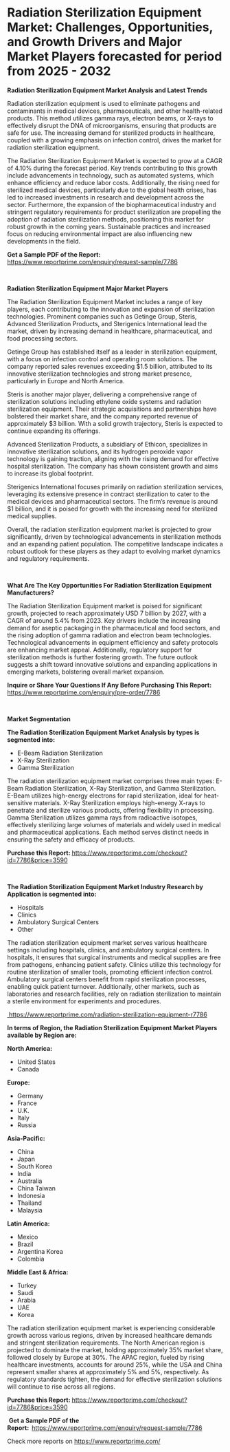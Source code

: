 <p><h1>Radiation Sterilization Equipment Market: Challenges, Opportunities, and Growth Drivers and Major Market Players forecasted for period from 2025 - 2032</h1></p><p><strong>Radiation Sterilization Equipment Market Analysis and Latest Trends</strong></p>
<p><p>Radiation sterilization equipment is used to eliminate pathogens and contaminants in medical devices, pharmaceuticals, and other health-related products. This method utilizes gamma rays, electron beams, or X-rays to effectively disrupt the DNA of microorganisms, ensuring that products are safe for use. The increasing demand for sterilized products in healthcare, coupled with a growing emphasis on infection control, drives the market for radiation sterilization equipment.</p><p>The Radiation Sterilization Equipment Market is expected to grow at a CAGR of 4.10% during the forecast period. Key trends contributing to this growth include advancements in technology, such as automated systems, which enhance efficiency and reduce labor costs. Additionally, the rising need for sterilized medical devices, particularly due to the global health crises, has led to increased investments in research and development across the sector. Furthermore, the expansion of the biopharmaceutical industry and stringent regulatory requirements for product sterilization are propelling the adoption of radiation sterilization methods, positioning this market for robust growth in the coming years. Sustainable practices and increased focus on reducing environmental impact are also influencing new developments in the field.</p></p>
<p><strong>Get a Sample PDF of the Report:&nbsp;</strong> <a href="https://www.reportprime.com/enquiry/request-sample/7786?utm_campaign=2940&utm_medium=2&utm_source=Github&utm_content=ia&utm_term=19032025&utm_id=radiation-sterilization-equipment">https://www.reportprime.com/enquiry/request-sample/7786</a></p>
<p>&nbsp;</p>
<p><strong>Radiation Sterilization Equipment Major Market Players</strong></p>
<p><p>The Radiation Sterilization Equipment Market includes a range of key players, each contributing to the innovation and expansion of sterilization technologies. Prominent companies such as Getinge Group, Steris, Advanced Sterilization Products, and Sterigenics International lead the market, driven by increasing demand in healthcare, pharmaceutical, and food processing sectors.</p><p>Getinge Group has established itself as a leader in sterilization equipment, with a focus on infection control and operating room solutions. The company reported sales revenues exceeding $1.5 billion, attributed to its innovative sterilization technologies and strong market presence, particularly in Europe and North America.</p><p>Steris is another major player, delivering a comprehensive range of sterilization solutions including ethylene oxide systems and radiation sterilization equipment. Their strategic acquisitions and partnerships have bolstered their market share, and the company reported revenue of approximately $3 billion. With a solid growth trajectory, Steris is expected to continue expanding its offerings.</p><p>Advanced Sterilization Products, a subsidiary of Ethicon, specializes in innovative sterilization solutions, and its hydrogen peroxide vapor technology is gaining traction, aligning with the rising demand for effective hospital sterilization. The company has shown consistent growth and aims to increase its global footprint.</p><p>Sterigenics International focuses primarily on radiation sterilization services, leveraging its extensive presence in contract sterilization to cater to the medical devices and pharmaceutical sectors. The firm’s revenue is around $1 billion, and it is poised for growth with the increasing need for sterilized medical supplies.</p><p>Overall, the radiation sterilization equipment market is projected to grow significantly, driven by technological advancements in sterilization methods and an expanding patient population. The competitive landscape indicates a robust outlook for these players as they adapt to evolving market dynamics and regulatory requirements.</p></p>
<p>&nbsp;</p>
<p><strong>What Are The Key Opportunities For Radiation Sterilization Equipment Manufacturers?</strong></p>
<p><p>The Radiation Sterilization Equipment market is poised for significant growth, projected to reach approximately USD 7 billion by 2027, with a CAGR of around 5.4% from 2023. Key drivers include the increasing demand for aseptic packaging in the pharmaceutical and food sectors, and the rising adoption of gamma radiation and electron beam technologies. Technological advancements in equipment efficiency and safety protocols are enhancing market appeal. Additionally, regulatory support for sterilization methods is further fostering growth. The future outlook suggests a shift toward innovative solutions and expanding applications in emerging markets, bolstering overall market expansion.</p></p>
<p><strong>Inquire or Share Your Questions If Any Before Purchasing This Report:</strong> <a href="https://www.reportprime.com/enquiry/pre-order/7786?utm_campaign=2940&utm_medium=2&utm_source=Github&utm_content=ia&utm_term=19032025&utm_id=radiation-sterilization-equipment">https://www.reportprime.com/enquiry/pre-order/7786</a></p>
<p>&nbsp;</p>
<p><strong>Market Segmentation</strong></p>
<p><strong>The Radiation Sterilization Equipment Market Analysis by types is segmented into:</strong></p>
<p><ul><li>E-Beam Radiation Sterilization</li><li>X-Ray Sterilization</li><li>Gamma Sterilization</li></ul></p>
<p><p>The radiation sterilization equipment market comprises three main types: E-Beam Radiation Sterilization, X-Ray Sterilization, and Gamma Sterilization. E-Beam utilizes high-energy electrons for rapid sterilization, ideal for heat-sensitive materials. X-Ray Sterilization employs high-energy X-rays to penetrate and sterilize various products, offering flexibility in processing. Gamma Sterilization utilizes gamma rays from radioactive isotopes, effectively sterilizing large volumes of materials and widely used in medical and pharmaceutical applications. Each method serves distinct needs in ensuring the safety and efficacy of products.</p></p>
<p><strong>Purchase this Report:&nbsp;</strong><a href="https://www.reportprime.com/checkout?id=7786&price=3590&utm_campaign=2940&utm_medium=2&utm_source=Github&utm_content=ia&utm_term=19032025&utm_id=radiation-sterilization-equipment">https://www.reportprime.com/checkout?id=7786&price=3590</a></p>
<p>&nbsp;</p>
<p><strong>The Radiation Sterilization Equipment Market Industry Research by Application is segmented into:</strong></p>
<p><ul><li>Hospitals</li><li>Clinics</li><li>Ambulatory Surgical Centers</li><li>Other</li></ul></p>
<p><p>The radiation sterilization equipment market serves various healthcare settings including hospitals, clinics, and ambulatory surgical centers. In hospitals, it ensures that surgical instruments and medical supplies are free from pathogens, enhancing patient safety. Clinics utilize this technology for routine sterilization of smaller tools, promoting efficient infection control. Ambulatory surgical centers benefit from rapid sterilization processes, enabling quick patient turnover. Additionally, other markets, such as laboratories and research facilities, rely on radiation sterilization to maintain a sterile environment for experiments and procedures.</p></p>
<p><a href="https://www.reportprime.com/radiation-sterilization-equipment-r7786?utm_campaign=2940&utm_medium=2&utm_source=Github&utm_content=ia&utm_term=19032025&utm_id=radiation-sterilization-equipment">&nbsp;https://www.reportprime.com/radiation-sterilization-equipment-r7786</a></p>
<p><strong>In terms of Region, the Radiation Sterilization Equipment Market Players available by Region are:</strong></p>
<p>
    <p> <strong> North America: </strong>
        <ul>
            <li>United States</li>
            <li>Canada</li>
        </ul>
        </p> 
    <p> <strong> Europe: </strong>
        <ul>
            <li>Germany</li>
            <li>France</li>
            <li>U.K.</li>
            <li>Italy</li>
            <li>Russia</li>
        </ul>
        </p> 
    <p> <strong> Asia-Pacific: </strong>
        <ul>
            <li>China</li>
            <li>Japan</li>
            <li>South Korea</li>
            <li>India</li>
            <li>Australia</li>
            <li>China Taiwan</li>
            <li>Indonesia</li>
            <li>Thailand</li>
            <li>Malaysia</li>
        </ul>
        </p> 
    <p> <strong> Latin America: </strong>
        <ul>
            <li>Mexico</li>
            <li>Brazil</li>
            <li>Argentina Korea</li>
            <li>Colombia</li>
        </ul>
        </p> 
    <p> <strong> Middle East & Africa: </strong>
        <ul>
            <li>Turkey</li>
            <li>Saudi</li>
            <li>Arabia</li>
            <li>UAE</li>
            <li>Korea</li>
        </ul>
    </p>
    </p>
<p><p>The radiation sterilization equipment market is experiencing considerable growth across various regions, driven by increased healthcare demands and stringent sterilization requirements. The North American region is projected to dominate the market, holding approximately 35% market share, followed closely by Europe at 30%. The APAC region, fueled by rising healthcare investments, accounts for around 25%, while the USA and China represent smaller shares at approximately 5% and 5%, respectively. As regulatory standards tighten, the demand for effective sterilization solutions will continue to rise across all regions.</p></p>
<p><strong>Purchase this Report: </strong><a href="https://www.reportprime.com/checkout?id=7786&price=3590&utm_campaign=2940&utm_medium=2&utm_source=Github&utm_content=ia&utm_term=19032025&utm_id=radiation-sterilization-equipment">https://www.reportprime.com/checkout?id=7786&price=3590</a></p>
<p>&nbsp;<strong>Get a Sample PDF of the Report:&nbsp;&nbsp;</strong><a href="https://www.reportprime.com/enquiry/request-sample/7786?utm_campaign=2940&utm_medium=2&utm_source=Github&utm_content=ia&utm_term=19032025&utm_id=radiation-sterilization-equipment">https://www.reportprime.com/enquiry/request-sample/7786</a></p>
<p><strong></strong></p>
<p>Check more reports on <a href="https://www.reportprime.com/?utm_campaign=2940&utm_medium=2&utm_source=Github&utm_content=ia&utm_term=19032025&utm_id=radiation-sterilization-equipment">https://www.reportprime.com/</a></p>